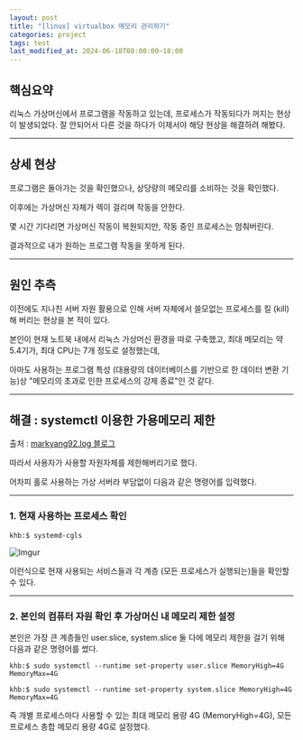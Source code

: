```yaml
---
layout: post
title: "[linux] virtualbox 메모리 관리하기"
categories: project
tags: test
last_modified_at: 2024-06-18T08:00:00~18:00
---  
```



## 핵심요약 

리눅스 가상머신에서 프로그램을 작동하고 있는데, 프로세스가 작동되다가 꺼지는 현상이 발생되었다. 잘 안되어서 다른 것을 하다가 이제서야 해당 현상을 해결하려 해봤다.  

---

## 상세 현상  

프로그램은 돌아가는 것을 확인했으나, 상당량의 메모리를 소비하는 것을 확인했다.  

이후에는 가상머신 자체가 렉이 걸리며 작동을 안한다.  

몇 시간 기다리면 가상머신 작동이 복원되지만, 작동 중인 프로세스는 멈춰버린다.  

결과적으로 내가 원하는 프로그램 작동을 못하게 된다.  

---

## 원인 추측  
이전에도 지나친 서버 자원 활용으로 인해 서버 자체에서 쓸모없는 프로세스를 킬 (kill)해 버리는 현상을 본 적이 있다.  

본인이 현재 노트북 내에서 리눅스 가상머신 환경을 따로 구축했고, 최대 메모리는 약 5.4기가, 최대 CPU는 7개 정도로 설정했는데,  

아마도 사용하는 프로그램 특성 (대용량의 데이터베이스를 기반으로 한 데이터 변환 기능)상 "메모리의 초과로 인한 프로세스의 강제 종료"인 것 같다.  

---

## 해결 : systemctl 이용한 가용메모리 제한  

출처 : [markyang92.log 블로그](https://velog.io/@markyang92/systemd%EB%A1%9C-%EC%8B%9C%EC%8A%A4%ED%85%9C-%EC%9E%90%EC%9B%90-%EC%A0%9C%ED%95%9C%ED%95%98%EA%B8%B0)  

따라서 사용자가 사용할 자원자체를 제한해버리기로 했다.  

어차피 홀로 사용하는 가상 서버라 부담없이 다음과 같은 명령어를 입력했다.  

---  

### 1. 현재 사용하는 프로세스 확인  

```linux
khb:$ systemd-cgls
```  

![Imgur](https://imgur.com/Sf1zECd.jpg)

이런식으로 현재 사용되는 서비스들과 각 계층 (모든 프로세스가 실행되는)들을 확인할 수 있다.  

---

### 2. 본인의 컴퓨터 자원 확인 후 가상머신 내 메모리 제한 설정   

본인은 가장 큰 계층들인 user.slice, system.slice 둘 다에 메모리 제한을 걸기 위해 다음과 같은 명령어를 썼다.  

```linux
khb:$ sudo systemctl --runtime set-property user.slice MemoryHigh=4G MemoryMax=4G

khb:$ sudo systemctl --runtime set-property system.slice MemoryHigh=4G MemoryMax=4G
```
  
   
즉 개별 프로세스마다 사용할 수 있는 최대 메모리 용량 4G (MemoryHigh=4G), 모든 프로세스 총합 메모리 용량 4G로 설정했다.  